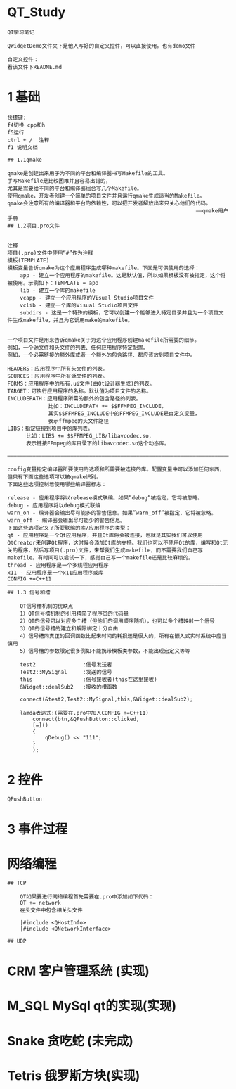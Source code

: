 # QT_Study

	QT学习笔记
	
	QWidgetDemo文件夹下是他人写好的自定义控件，可以直接使用。也有demo文件
	
	自定义控件：
	看该文件下README.md
			
# 1 基础

	快捷键:
	f4切换 cpp和h
	f5运行
	ctrl + /  注释
	f1 说明文档
	
	## 1.1qmake

    qmake是创建出来用于为不同的平台和编译器书写Makefile的工具。
	手写Makefile是比较困难并且容易出错的，
	尤其是需要给不同的平台和编译器组合写几个Makefile。
	使用qmake，开发者创建一个简单的项目文件并且运行qmake生成适当的Makefile。
	qmake会注意所有的编译器和平台的依赖性，可以把开发者解放出来只关心他们的代码。
																——qmake用户手册
	## 1.2项目.pro文件
	
	
    注释
    项目(.pro)文件中使用“#”作为注释
    模板(TEMPLATE)
    模板变量告诉qmake为这个应用程序生成哪种makefile。下面是可供使用的选择：
        app - 建立一个应用程序的makefile。这是默认值，所以如果模板没有被指定，这个将被使用。示例如下：TEMPLATE = app
        lib - 建立一个库的makefile
        vcapp - 建立一个应用程序的Visual Studio项目文件
        vclib - 建立一个库的Visual Studio项目文件
        subdirs - 这是一个特殊的模板，它可以创建一个能够进入特定目录并且为一个项目文件生成makefile，并且为它调用make的makefile。

	
	一个项目文件是用来告诉qmake关于为这个应用程序创建makefile所需要的细节。
	例如，一个源文件和头文件的列表、任何应用程序特定配置。
	例如，一个必需链接的额外库或者一个额外的包含路径、都应该放到项目文件中。
	
	HEADERS：应用程序中所有头文件的列表。
	SOURCES：应用程序中所有源文件的列表。
	FORMS：应用程序中的所有.ui文件(由Qt设计器生成)的列表。
	TARGET：可执行应用程序的名称。默认值为项目文件的名称。
	INCLUDEPATH：应用程序所需的额外的包含路径的列表。
				 比如：INCLUDEPATH += $$FFMPEG_INCLUDE，
				 其实$$FFMPEG_INCLUDE中的FFMPEG_INCLUDE是自定义变量，
				 表示ffmpeg的头文件路径
	LIBS：指定链接到项目中的库列表。
		  比如：LIBS += $$FFMPEG_LIB/libavcodec.so，
		  表示链接FFmpeg的库目录下的libavcodec.so这个动态库。

	——————————————————————————————————————————————————————————————————————————————————————————————————————————————————
	
	config变量指定编译器所要使用的选项和所需要被连接的库。配置变量中可以添加任何东西，但只有下面这些选项可以被qmake识别。
	下面这些选项控制着使用哪些编译器标志：

    release - 应用程序将以release模式联编。如果”debug”被指定，它将被忽略。
    debug - 应用程序将以debug模式联编
    warn_on - 编译器会输出尽可能多的警告信息。如果”warn_off”被指定，它将被忽略。
    warn_off - 编译器会输出尽可能少的警告信息。
    下面这些选项定义了所要联编的库/应用程序的类型：
    qt - 应用程序是一个Qt应用程序，并且Qt库将会被连接，也就是其实我们可以使用QtCreator来创建Qt程序，这时候会添加Qt库的支持。我们也可以不使用Qt的库，编写和Qt无关的程序，然后写项目(.pro)文件，来帮我们生成makefile，而不需要我们自己写makefile。有时间可以尝试一下，感觉自己写一个makefile还是比较麻烦的。
    thread - 应用程序是一个多线程应用程序
    x11 - 应用程序是一个x11应用程序或库
	CONFIG +=C++11
	——————————————————————————————————————————————————————————————————————————————————————————————————————————————————
	## 1.3 信号和槽
	
		QT信号槽机制的优缺点 
		1）QT信号槽机制的引用精简了程序员的代码量 
		2）QT的信号可以对应多个槽（但他们的调用顺序随机），也可以多个槽映射一个信号 
		3）QT的信号槽的建立和解除绑定十分自由 
		4）信号槽同真正的回调函数比起来时间的耗损还是很大的，所有在嵌入式实时系统中应当慎用 
		5）信号槽的参数限定很多例如不能携带模板类参数，不能出现宏定义等等

		test2				:信号发送者
		Test2::MySignal 	:发送的信号
		this				:信号接收者(this在这里接收)
		&Widget::dealSub2	:接收的槽函数
		
		connect(&test2,Test2::MySignal,this,&Widget::dealSub2);
		
		lamda表达式:(需要在.pro中加入CONFIG +=C++11)
		    connect(btn,&QPushButton::clicked,
            [=]()
			{
				qDebug() << "111";
			}
            );
			
		
# 2 控件
	
	QPushButton
	
# 3 事件过程
	

# 网络编程
	
	## TCP

		QT如果要进行网络编程首先需要在.pro中添加如下代码：
		QT += network 
		在头文件中包含相关头文件
		
		|#include <QHostInfo> 
		|#include <QNetworkInterface> 
		
	## UDP
		

	

# CRM 客户管理系统 (实现)

# M_SQL MySql qt的实现(实现)

# Snake 贪吃蛇	(未完成)

# Tetris 俄罗斯方块(实现)
